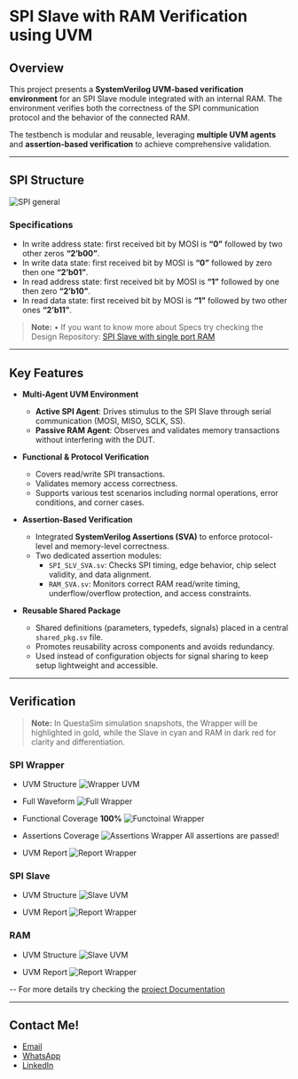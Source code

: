 # SPI Slave with RAM Verification using UVM

## Overview
This project presents a **SystemVerilog UVM-based verification environment** for an SPI Slave module integrated with an internal RAM. The environment verifies both the correctness of the SPI communication protocol and the behavior of the connected RAM.

The testbench is modular and reusable, leveraging **multiple UVM agents** and **assertion-based verification** to achieve comprehensive validation.

---

## SPI Structure
![SPI general](https://github.com/MohamedHussein27/SPI-Slave-with-RAM-UVM/blob/main/Images/SPI%20RAM%20general.png)

### Specifications
-	In write address state: first received bit by MOSI is **“0”** followed by two other zeros **“2’b00”**.
-	In write data state: first received bit by MOSI is **“0”** followed by zero then one **“2’b01”**.
-	In read address state: first received bit by MOSI is **“1”** followed by one then zero **“2’b10”**.
-	In read data state: first received bit by MOSI is **“1”** followed by two other ones **“2’b11”**.
> **Note:** •	If you want to know more about Specs try checking the Design Repository: [SPI Slave with single port RAM](https://github.com/MohamedHussein27/SPI_Slave_With_Single_Port_Memory)

---

## Key Features

- **Multi-Agent UVM Environment**  
  - **Active SPI Agent**: Drives stimulus to the SPI Slave through serial communication (MOSI, MISO, SCLK, SS).
  - **Passive RAM Agent**: Observes and validates memory transactions without interfering with the DUT.

- **Functional & Protocol Verification**
  - Covers read/write SPI transactions.
  - Validates memory access correctness.
  - Supports various test scenarios including normal operations, error conditions, and corner cases.

- **Assertion-Based Verification**
  - Integrated **SystemVerilog Assertions (SVA)** to enforce protocol-level and memory-level correctness.
  - Two dedicated assertion modules:
    - `SPI_SLV_SVA.sv`: Checks SPI timing, edge behavior, chip select validity, and data alignment.
    - `RAM_SVA.sv`: Monitors correct RAM read/write timing, underflow/overflow protection, and access constraints.

- **Reusable Shared Package**
  - Shared definitions (parameters, typedefs, signals) placed in a central `shared_pkg.sv` file.
  - Promotes reusability across components and avoids redundancy.
  - Used instead of configuration objects for signal sharing to keep setup lightweight and accessible.

---

## Verification
> **Note:** In QuestaSim simulation snapshots, the Wrapper will be highlighted in gold, while the Slave in cyan and RAM in dark red for clarity and differentiation.

### SPI Wrapper

- UVM Structure
![Wrapper UVM](https://github.com/MohamedHussein27/SPI-Slave-with-RAM-UVM/blob/main/Images/SPI%20UVM%20Structure.png)

- Full Waveform
![Full Wrapper](https://github.com/MohamedHussein27/SPI-Slave-with-RAM-UVM/blob/main/Images/Full%20Wrapper.png)

- Functional Coverage **100%**
![Functoinal Wrapper](https://github.com/MohamedHussein27/SPI-Slave-with-RAM-UVM/blob/main/Images/Functional%20Wrapper.png)

- Assertions Coverage 
![Assertions Wrapper](https://github.com/MohamedHussein27/SPI-Slave-with-RAM-UVM/blob/main/Images/Assertions%20Wrapper.png)
All assertions are passed!

- UVM Report
![Report Wrapper](https://github.com/MohamedHussein27/SPI-Slave-with-RAM-UVM/blob/main/Images/Report%20Wrapper.png)

### SPI Slave

- UVM Structure
![Slave UVM](https://github.com/MohamedHussein27/SPI-Slave-with-RAM-UVM/blob/main/Images/Slave%20UVM%20structure.png)

- UVM Report
![Report Wrapper](https://github.com/MohamedHussein27/SPI-Slave-with-RAM-UVM/blob/main/Images/Report%20Slave.png)

### RAM

- UVM Structure
![Slave UVM](https://github.com/MohamedHussein27/SPI-Slave-with-RAM-UVM/blob/main/Images/RAM%20UVM%20Structure.png)

- UVM Report
![Report Wrapper](https://github.com/MohamedHussein27/SPI-Slave-with-RAM-UVM/blob/main/Images/Report%20RAM.png)

-- 
For more details try checking the [project Documentation](https://github.com/MohamedHussein27/SPI-Slave-with-RAM-UVM/blob/main/Documentation/SPI%20using%20UVM.pdf)

---

## Contact Me!
- [Email](mailto:Mohamed_Hussein2100924@outlook.com)
- [WhatsApp](https://wa.me/+2001097685797)
- [LinkedIn](https://www.linkedin.com/in/mohamed-hussein-274337231)